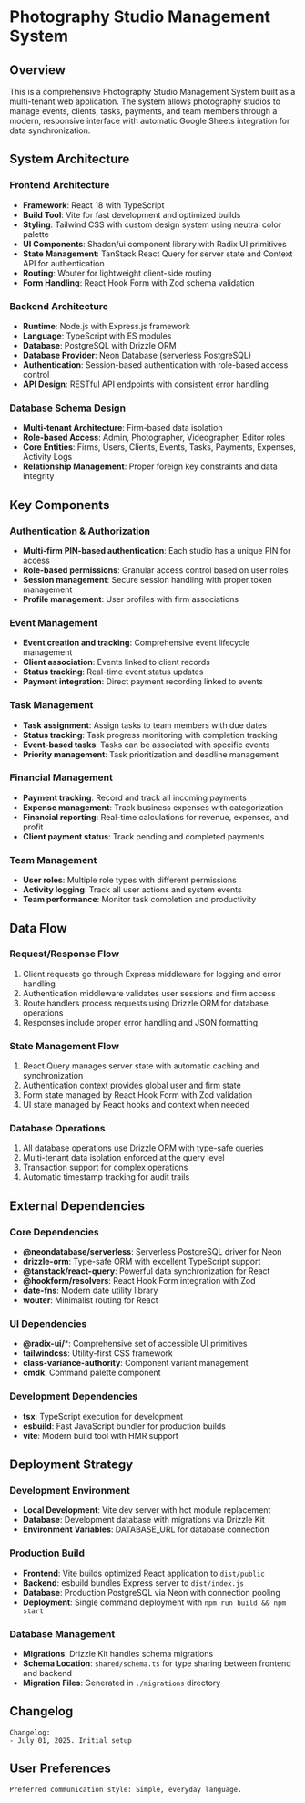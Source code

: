# Photography Studio Management System

## Overview

This is a comprehensive Photography Studio Management System built as a multi-tenant web application. The system allows photography studios to manage events, clients, tasks, payments, and team members through a modern, responsive interface with automatic Google Sheets integration for data synchronization.

## System Architecture

### Frontend Architecture
- **Framework**: React 18 with TypeScript
- **Build Tool**: Vite for fast development and optimized builds
- **Styling**: Tailwind CSS with custom design system using neutral color palette
- **UI Components**: Shadcn/ui component library with Radix UI primitives
- **State Management**: TanStack React Query for server state and Context API for authentication
- **Routing**: Wouter for lightweight client-side routing
- **Form Handling**: React Hook Form with Zod schema validation

### Backend Architecture
- **Runtime**: Node.js with Express.js framework
- **Language**: TypeScript with ES modules
- **Database**: PostgreSQL with Drizzle ORM
- **Database Provider**: Neon Database (serverless PostgreSQL)
- **Authentication**: Session-based authentication with role-based access control
- **API Design**: RESTful API endpoints with consistent error handling

### Database Schema Design
- **Multi-tenant Architecture**: Firm-based data isolation
- **Role-based Access**: Admin, Photographer, Videographer, Editor roles
- **Core Entities**: Firms, Users, Clients, Events, Tasks, Payments, Expenses, Activity Logs
- **Relationship Management**: Proper foreign key constraints and data integrity

## Key Components

### Authentication & Authorization
- **Multi-firm PIN-based authentication**: Each studio has a unique PIN for access
- **Role-based permissions**: Granular access control based on user roles
- **Session management**: Secure session handling with proper token management
- **Profile management**: User profiles with firm associations

### Event Management
- **Event creation and tracking**: Comprehensive event lifecycle management
- **Client association**: Events linked to client records
- **Status tracking**: Real-time event status updates
- **Payment integration**: Direct payment recording linked to events

### Task Management
- **Task assignment**: Assign tasks to team members with due dates
- **Status tracking**: Task progress monitoring with completion tracking
- **Event-based tasks**: Tasks can be associated with specific events
- **Priority management**: Task prioritization and deadline management

### Financial Management
- **Payment tracking**: Record and track all incoming payments
- **Expense management**: Track business expenses with categorization
- **Financial reporting**: Real-time calculations for revenue, expenses, and profit
- **Client payment status**: Track pending and completed payments

### Team Management
- **User roles**: Multiple role types with different permissions
- **Activity logging**: Track all user actions and system events
- **Team performance**: Monitor task completion and productivity

## Data Flow

### Request/Response Flow
1. Client requests go through Express middleware for logging and error handling
2. Authentication middleware validates user sessions and firm access
3. Route handlers process requests using Drizzle ORM for database operations
4. Responses include proper error handling and JSON formatting

### State Management Flow
1. React Query manages server state with automatic caching and synchronization
2. Authentication context provides global user and firm state
3. Form state managed by React Hook Form with Zod validation
4. UI state managed by React hooks and context when needed

### Database Operations
1. All database operations use Drizzle ORM with type-safe queries
2. Multi-tenant data isolation enforced at the query level
3. Transaction support for complex operations
4. Automatic timestamp tracking for audit trails

## External Dependencies

### Core Dependencies
- **@neondatabase/serverless**: Serverless PostgreSQL driver for Neon
- **drizzle-orm**: Type-safe ORM with excellent TypeScript support
- **@tanstack/react-query**: Powerful data synchronization for React
- **@hookform/resolvers**: React Hook Form integration with Zod
- **date-fns**: Modern date utility library
- **wouter**: Minimalist routing for React

### UI Dependencies
- **@radix-ui/***: Comprehensive set of accessible UI primitives
- **tailwindcss**: Utility-first CSS framework
- **class-variance-authority**: Component variant management
- **cmdk**: Command palette component

### Development Dependencies
- **tsx**: TypeScript execution for development
- **esbuild**: Fast JavaScript bundler for production builds
- **vite**: Modern build tool with HMR support

## Deployment Strategy

### Development Environment
- **Local Development**: Vite dev server with hot module replacement
- **Database**: Development database with migrations via Drizzle Kit
- **Environment Variables**: DATABASE_URL for database connection

### Production Build
- **Frontend**: Vite builds optimized React application to `dist/public`
- **Backend**: esbuild bundles Express server to `dist/index.js`
- **Database**: Production PostgreSQL via Neon with connection pooling
- **Deployment**: Single command deployment with `npm run build && npm start`

### Database Management
- **Migrations**: Drizzle Kit handles schema migrations
- **Schema Location**: `shared/schema.ts` for type sharing between frontend and backend
- **Migration Files**: Generated in `./migrations` directory

## Changelog

```
Changelog:
- July 01, 2025. Initial setup
```

## User Preferences

```
Preferred communication style: Simple, everyday language.
```